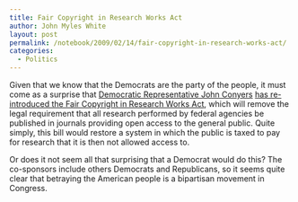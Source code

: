 ```yaml
---
title: Fair Copyright in Research Works Act
author: John Myles White
layout: post
permalink: /notebook/2009/02/14/fair-copyright-in-research-works-act/
categories:
  - Politics
---
```


Given that we know that the Democrats are the party of the people, it must come as a surprise that [Democratic Representative John Conyers](http://conyers.house.gov/) [has re-introduced the Fair Copyright in Research Works Act](http://www.earlham.edu/~peters/fos/2009/02/conyers-bill-is-back.html), which will remove the legal requirement that all research performed by federal agencies be published in journals providing open access to the general public. Quite simply, this bill would restore a system in which the public is taxed to pay for research that it is then not allowed access to.

Or does it not seem all that surprising that a Democrat would do this? The co-sponsors include others Democrats and Republicans, so it seems quite clear that betraying the American people is a bipartisan movement in Congress.

